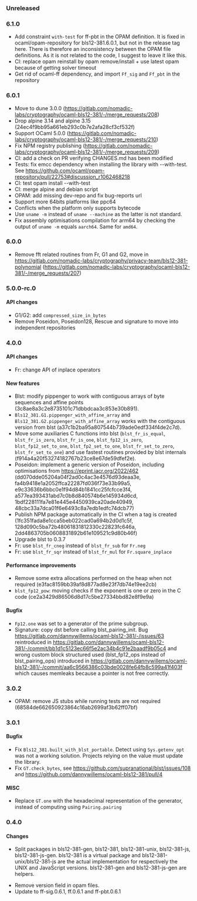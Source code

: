 ### Unreleased

### 6.1.0

- Add constraint `with-test` for ff-pbt in the OPAM definition. It is fixed in
  ocaml/opam-repository for bls12-381.6.0.1, but not in the release tag here.
  There is therefore an inconsistency between the OPAM file definitions. As it is
  not related to the code, I suggest to leave it like this.
- CI: replace opam reinstall by opam remove/install + use latest opam because of getting solver timeout
- Get rid of ocaml-ff dependency, and import `Ff_sig` and `Ff_pbt` in the repository

### 6.0.1

- Move to dune 3.0.0 (https://gitlab.com/nomadic-labs/cryptography/ocaml-bls12-381/-/merge_requests/208)
- Drop alpine 3.14 and alpine 3.15 (24ec4f9bb95a661eb293c0b7e2afa28cf3cf532f)
- Support OCaml 5.0.0 (https://gitlab.com/nomadic-labs/cryptography/ocaml-bls12-381/-/merge_requests/210)
- Fix NPM registry publishing
  (https://gitlab.com/nomadic-labs/cryptography/ocaml-bls12-381/-/merge_requests/209)
- CI: add a check on PR verifying CHANGES.md has been modified
- Tests: fix emcc dependency when installing the library with --with-test. See
  https://github.com/ocaml/opam-repository/pull/22753#discussion_r1062468218
- CI: test opam install --with-test
- CI: merge alpine and debian script
- OPAM: add missing dev-repo and fix bug-reports url
- Support more 64bits platforms like ppc64
- Conflicts when the platform only supports bytecode
- Use `uname -m` instead of `uname --machine` as the latter is not standard.
- Fix assembly optimisations compilation for arm64 by checking the output of
  `uname -m` equals `aarch64`. Same for `amd64`.

### 6.0.0

- Remove fft related routines from Fr, G1 and G2, move in
  https://gitlab.com/nomadic-labs/cryptography/privacy-team/bls12-381-polynomial (https://gitlab.com/nomadic-labs/cryptography/ocaml-bls12-381/-/merge_requests/207)

### 5.0.0-rc.0

#### API changes

- G1/G2: add `compressed_size_in_bytes`
- Remove Poseidon, Poseidon128, Rescue and signature to move into independent repositories

### 4.0.0

#### API changes

- Fr: change API of inplace operators

#### New features

- Blst: modify pippenger to work with contiguous arrays of byte sequences and
  affine points (3c8ae8a3c2e8735101c71dbbdcaa3c853e30b891).
- `Bls12_381.G1.pippenger_with_affine_array` and
  `Bls12_381.G2.pippenger_with_affine_array` works with the contiguous version
  from blst (a37c1b2ba95a807544b739ade0edf334f4de2c7d).
- Move some auxiliaries C functions into blst (`blst_fr_is_equal`,
  `blst_fr_is_zero`, `blst_fr_is_one`, `blst_fp12_is_zero`,
  `blst_fp12_set_to_one`, `blst_fp2_set_to_one`, `blst_fr_set_to_zero`,
  `blst_fr_set_to_one`) and use fastest routines provided by blst internals
  (f914a4a20f53274182767b23ce8e67de59dfef2e).
- Poseidon: implement a generic version of Poseidon, including optimisations
  from https://eprint.iacr.org/2022/462
  (dd070dde05204a04f2ad0c4ac3e4576d93deaa3e,
  fa4b9418e1a2052ffca22287fd036f73e33b99a5,
  e9c33636b6bbc0e1f94d84b1841cc25fcfcce3f4,
  a577ea393431abd7c0b8d840574b6e145934d6cd,
  1bdf228111fa7e81e445e4450939ca20ade40949,
  48cbc33a7dca01f6e6493c8a7edb1edfc74dcb77)
- Publish NPM package automatically in the CI when a tag is created
  (1fc351fada8e1cca5beb022cad0a694b2d0d1c5f,
  128d090c5ba72b48061831812330c22823fc646a,
  2dd4863705b0608831892b61e109521c9d80b46f)
- Upgrade blst to 0.3.7
- Fr: use `blst_fr_cneg` instead of `blst_fr_sub`  for `Fr.neg`
- Fr: use `blst_fr_sqr` instead of `blst_fr_mul`  for `Fr.square_inplace`

#### Performance improvements

- Remove some extra allocations performed on the heap when not required
  (e3fac8159bb39af8d877ad8e23f7db74e19ee2cb)
- `blst_fp12_pow`: moving checks if the exponent is one or zero in the C code
  (ce2a3429d86506d8d17c5be27334bbd82e8f9e9a)

#### Bugfix

- `Fp12.one` was set to a generator of the prime subgroup.
- Signature: copy dst before calling blst_pairing_init. Bug
  https://gitlab.com/dannywillems/ocaml-bls12-381/-/issues/63 reintroduced in
  https://gitlab.com/dannywillems/ocaml-bls12-381/-/commit/bb1d1c5123ec66f5e2ac34b4c91e2baadf9b05c4
  and wrong custom block structured used (blst_fp12_ops instead of
  blst_pairing_ops) introduced in
  https://gitlab.com/dannywillems/ocaml-bls12-381/-/commit/aa6c9566386c03bde0028fe64fb8c599a41f403f
  which causes memleaks because a pointer is not free correctly.

### 3.0.2

- OPAM: remove JS stubs while running tests are not required
  (68584de662650923864c16ab2699af3b62ff07bf)

### 3.0.1

#### Bugfix

- Fix `Bls12_381.built_with_blst_portable`. Detect using `Sys.getenv_opt` was not
  a working solution. Projects relying on the value must update the library.
- Fix `GT.check_bytes`, see https://github.com/supranational/blst/issues/108 and
  https://github.com/dannywillems/ocaml-bls12-381/pull/4

#### MISC

- Replace `GT.one` with the hexadecimal representation of the generator, instead
  of computing using `Pairing.pairing`

### 0.4.0

#### Changes

+ Split packages in bls12-381-gen, bls12-381, bls12-381-unix, bls12-381-js,
  bls12-381-js-gen. bls12-381 is a virtual package and
  bls12-381-unix/bls12-381-js are the actual implementation for respectively the
  UNIX and JavaScript versions. bls12-381-gen and bls12-381-js-gen are helpers.
- Remove version field in opam files.
- Update to ff-sig.0.6.1, ff.0.6.1 and ff-pbt.0.6.1
